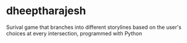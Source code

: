 # dheeptharajesh
Surival game that branches into different storylines based on the user's choices at every intersection, programmed with Python
